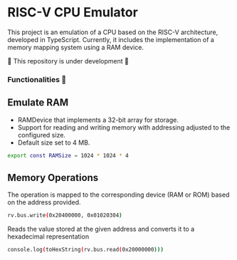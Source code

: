 # RISC-V CPU Emulator

This project is an emulation of a CPU based on the RISC-V architecture, developed in TypeScript. Currently, it includes the implementation of a memory mapping system using a RAM device.

🚧 This repository is under development 🚧

### Functionalities 🔧

## Emulate RAM
- RAMDevice that implements a 32-bit array for storage.
- Support for reading and writing memory with addressing adjusted to the configured size.
- Default size set to 4 MB.
```bash
export const RAMSize = 1024 * 1024 * 4
```

## Memory Operations
The operation is mapped to the corresponding device (RAM or ROM) based on the address provided.
```bash
rv.bus.write(0x20400000, 0x01020304)
```
Reads the value stored at the given address and converts it to a hexadecimal representation
```bash
console.log(toHexString(rv.bus.read(0x20000000)))
```
 
